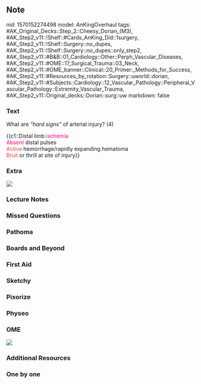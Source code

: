 ## Note
nid: 1570152274498
model: AnKingOverhaul
tags: #AK_Original_Decks::Step_2::Cheesy_Dorian_(M3), #AK_Step2_v11::!Shelf::#Cards_AnKing_Did::1surgery, #AK_Step2_v11::!Shelf::Surgery::no_dupes, #AK_Step2_v11::!Shelf::Surgery::no_dupes::only_step2, #AK_Step2_v11::#B&B::01_Cardiology::Other::Perph_Vascular_Diseases, #AK_Step2_v11::#OME::17_Surgical_Trauma::03_Neck, #AK_Step2_v11::#OME_banner::Clinical::20_Primer:_Methods_for_Success, #AK_Step2_v11::#Resources_by_rotation::Surgery::uworld::dorian, #AK_Step2_v11::#Subjects::Cardiology::12_Vascular_Pathology::Peripheral_Vascular_Pathology::Extremity_Vascular_Trauma, #AK_Step2_v11::Original_decks::Dorian::surg::uw
markdown: false

### Text
What are <i>"hard signs"</i> of arterial injury? (4)
<div>
  {{c1::Distal limb <font color="#FC0280">ischemia</font>
  <div>
    <font color="#FC0280">Absent</font> distal pulses
    <div>
      <font color="#FF3B30">Active</font> hemorrhage/rapidly
      expanding hematoma
    </div>
    <div>
      <font color="#FF3B30">Bruit</font> or thrill at site of
      injury}}
    </div>
  </div>
</div>

### Extra
<img src="Screenshot%2010_3_2019%209_30_28%20PM.png">

### Lecture Notes


### Missed Questions


### Pathoma


### Boards and Beyond


### First Aid


### Sketchy


### Pixorize


### Physeo


### OME
<div class="ome-widget">
  <a href="https://onlinemeded.org/spa/surgery?ref=anki"><img src=
  "_OME_AnkiFlashcards_Topic_5.png"></a>
</div>

### Additional Resources


### One by one

